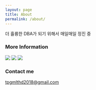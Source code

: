 ```yaml
---
layout: page
title: About
permalink: /about/
---
```

더 휼륭한 DBA가 되기 위해서 매일매일 정진 중

### More Information 
<img src ="https://img.shields.io/badge/MySQL-4479A1?style=plastic&logo=MySQL&logoColor=white" />
<img src ="https://img.shields.io/badge/Node.js-339933?style=plastic&logo=Node.js&logoColor=white" />
<img src ="https://img.shields.io/badge/Google%20Cloud%20Platform-4285F4?style=plastic&logo=GoogleCloud&logoColor=white" />


### Contact me
[tpgmlthd2018@gmail.com](tpgmlthd2018@gmail.com)
